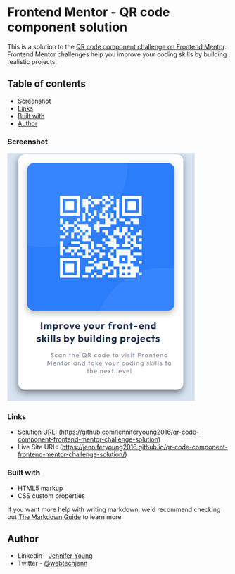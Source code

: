 # Frontend Mentor - QR code component solution

This is a solution to the [QR code component challenge on Frontend Mentor](https://www.frontendmentor.io/challenges/qr-code-component-iux_sIO_H). Frontend Mentor challenges help you improve your coding skills by building realistic projects. 

## Table of contents

  - [Screenshot](#screenshot)
  - [Links](#links)
  - [Built with](#built-with)  
  - [Author](#author)



### Screenshot

![](./screenshot.png)


### Links

- Solution URL: (https://github.com/jenniferyoung2016/qr-code-component-frontend-mentor-challenge-solution)
- Live Site URL: (https://jenniferyoung2016.github.io/qr-code-component-frontend-mentor-challenge-solution/)


### Built with

- HTML5 markup
- CSS custom properties

If you want more help with writing markdown, we'd recommend checking out [The Markdown Guide](https://www.markdownguide.org/) to learn more.


## Author

- Linkedin - [Jennifer Young](https://www.linkedin.com/in/jennifereyoung/)
- Twitter - [@webtechjenn](https://twitter.com/webtechjenn)

